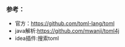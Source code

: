
### 参考：
- 官方：https://github.com/toml-lang/toml
- java解析:https://github.com/mwanji/toml4j
- idea插件:搜索toml